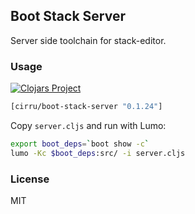 
Boot Stack Server
----

Server side toolchain for stack-editor.

### Usage

[![Clojars Project](https://img.shields.io/clojars/v/cirru/boot-stack-server.svg)](https://clojars.org/cirru/boot-stack-server)

```clojure
[cirru/boot-stack-server "0.1.24"]
```

Copy `server.cljs` and run with Lumo:

```bash
export boot_deps=`boot show -c`
lumo -Kc $boot_deps:src/ -i server.cljs
```

### License

MIT
